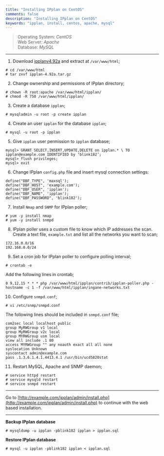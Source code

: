 ```yaml
---
title: "Installing IPplan on CentOS"
comments: false
description: "Installing IPplan on CentOS"
keywords: "ipplan, install, centos, apache, mysql"
---
```

> Operating System: _CentOS_  
> Web Server: _Apache_  
> Database: _MySQL_  

___

1. Download [ipplanv4.92a](http://iptrack.sourceforge.net/) and extract at `/var/www/html`;
```
# cd /var/www/html
# tar zxvf ipplan-4.92a.tar.gz
```

2. Change ownership and permissions of IPplan directory;
```
# chown -R root:apache /var/www/html/ipplan/
# chmod -R 750 /var/www/html/ipplan/
```

3. Create a database `ipplan`;
```
# mysqladmin -u root -p create ipplan
```

4. Create an user `ipplan` for the database `ipplan`;
```
# mysql -u root -p ipplan
```

5. Give `ipplan` user permission to `ipplan` database;
```
mysql> GRANT SELECT,INSERT,UPDATE,DELETE on ipplan.* \ TO ipplan@example.com IDENTIFIED by ‘blink182’;
mysql> flush privileges;
mysql> exit
```

6. Change IPplan `config.php` file and insert mysql connection settings:
```
define("DBF_TYPE", 'maxsql');
define("DBF_HOST", 'example.com');
define("DBF_USER", 'ipplan');
define("DBF_NAME", 'ipplan');
define("DBF_PASSWORD", 'blink182');
```

7. Install `Nmap` and `SNMP` for IPplan poller;
```
# yum -y install nmap
# yum -y install snmpd
```

8. IPplan poller uses a custom file to know which IP addresses the scan. Create a text file, `example.txt` and list all the networks you want to scan;
```
172.16.0.0/16
192.168.0.0/24
```

9. Set a cron job for IPplan poller to configure polling interval;
```
# crontab -e
```
Add the following lines in crontab;
```
0 9,12,15 * * * php /var/www/html/ipplan/contrib/ipplan-poller.php - hostname -c 1 -f /var/www/html/ipplan/ingane-networks.txt
```

10. Configure `snmpd.conf`;
```
# vi /etc/snmp/snmpd.conf
```
The following lines should be included in `snmpd.conf` file;
```
com2sec local localhost public
group MyRWGroup v1 local
group MyRWGroup v2c local
group MYRWGroup usm local
view all include .1 80
access MYRWGroup "" any noauth exact all all none
syslocation Unknown
syscontact admin@example.com
pass .1.3.6.1.4.1.4413.4.1 /usr/bin/ucd5820stat
```

11. Restart MySQL, Apache and SNMP daemon;
```
# service httpd restart
# service mysqld restart
# service snmpd restart
```

___

Go to [http://example.com/ipplan/admin/install.php](http://example.com/ipplan/admin/install.php) to continue with the web based installation.

___


**Backup IPplan database**
```
# mysqldump -u ipplan -pblink182 ipplan > ipplan.sql
```

**Restore IPplan database**
```
# mysql -u ipplan -pblink182 ipplan < ipplan.sql
```
